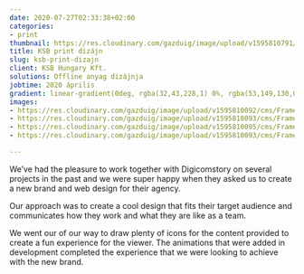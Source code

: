 ```yaml
---
date: 2020-07-27T02:33:38+02:00
categories:
- print
thumbnail: https://res.cloudinary.com/gazduig/image/upload/v1595810791/cms/PENS-2_dvnnwd.png
title: KSB print dizájn
slug: ksb-print-dizajn
client: KSB Hungary Kft.
solutions: Offline anyag dizájnja
jobtime: 2020 április
gradient: linear-gradient(0deg, rgba(32,43,228,1) 0%, rgba(53,149,130,0) 45%)
images:
- https://res.cloudinary.com/gazduig/image/upload/v1595810092/cms/Frame_41_fdqema.jpg
- https://res.cloudinary.com/gazduig/image/upload/v1595810093/cms/Frame_40_gry5gc.jpg
- https://res.cloudinary.com/gazduig/image/upload/v1595810095/cms/Frame_39_ujovf9.jpg
- https://res.cloudinary.com/gazduig/image/upload/v1595810093/cms/Frame_38_nkmxfj.jpg

---
```

We’ve had the pleasure to work together with Digicomstory on several projects in the past and we were super happy when they asked us to create a new brand and web design for their agency.

Our approach was to create a cool design that fits their target audience and communicates how they work and what they are like as a team.

We went our of our way to draw plenty of icons for the content provided to create a fun experience for the viewer. The animations that were added in development completed the experience that we were looking to achieve with the new brand.